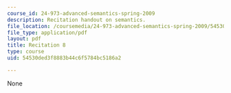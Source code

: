```yaml
---
course_id: 24-973-advanced-semantics-spring-2009
description: Recitation handout on semantics.
file_location: /coursemedia/24-973-advanced-semantics-spring-2009/54530ded3f8883b44c6f5784bc5186a2_MIT24_973s09_rec08.pdf
file_type: application/pdf
layout: pdf
title: Recitation 8
type: course
uid: 54530ded3f8883b44c6f5784bc5186a2

---
```

None